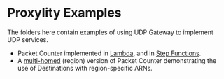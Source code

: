 # Proxylity Examples

The folders here contain examples of using UDP Gateway to implement UDP services. 

* Packet Counter implemented in [Lambda](packet-counter), and in [Step Functions](packet-counter-sfn).
* A [multi-homed](packet-counter-multi-region) (region) version of Packet Counter demonstrating the use of Destinations with region-specific ARNs.